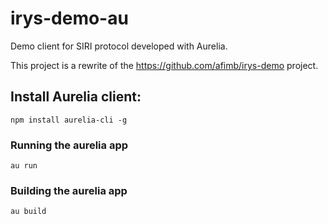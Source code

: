 # irys-demo-au
Demo client for SIRI protocol developed with Aurelia.

This project is a rewrite of the https://github.com/afimb/irys-demo project.

## Install Aurelia client:
`npm install aurelia-cli -g`

### Running the aurelia app
`au run`

### Building the aurelia app
`au build`
